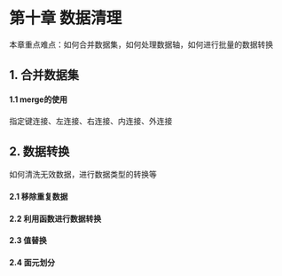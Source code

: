 # 第十章 数据清理

本章重点难点：如何合并数据集，如何处理数据轴，如何进行批量的数据转换 

## 1. 合并数据集

#### 1.1 merge的使用

指定键连接、左连接、右连接、内连接、外连接

## 2. 数据转换

如何清洗无效数据，进行数据类型的转换等

#### 2.1 移除重复数据

#### 2.2 利用函数进行数据转换

#### 2.3 值替换

#### 2.4 面元划分

